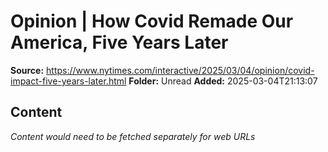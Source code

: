 # Opinion | How Covid Remade Our America, Five Years Later

**Source:** https://www.nytimes.com/interactive/2025/03/04/opinion/covid-impact-five-years-later.html
**Folder:** Unread
**Added:** 2025-03-04T21:13:07




## Content
*Content would need to be fetched separately for web URLs*
